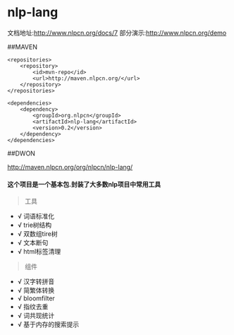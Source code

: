 nlp-lang
========

文档地址:http://www.nlpcn.org/docs/7 
部分演示:http://www.nlpcn.org/demo


##MAVEN
    
    <repositories>
        <repository>
            <id>mvn-repo</id>
            <url>http://maven.nlpcn.org/</url>
        </repository>
    </repositories>

    <dependencies>
        <dependency>
            <groupId>org.nlpcn</groupId>
            <artifactId>nlp-lang</artifactId>
            <version>0.2</version>
        </dependency>
    </dependencies>
    
##DWON

http://maven.nlpcn.org/org/nlpcn/nlp-lang/


#### 这个项目是一个基本包.封装了大多数nlp项目中常用工具

> 工具
* √ 词语标准化
* √ trie树结构
* √ 双数组tire树
* √ 文本断句
* √ html标签清理



> 组件
* √ 汉字转拼音
* √ 简繁体转换
* √ bloomfilter
* √ 指纹去重 
* √ 词共现统计
* √ 基于内存的搜索提示 


